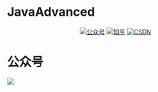# JavaAdvanced
<p align="center">
  <a href="#公众号"><img src="https://img.shields.io/badge/公众号-程序员囧辉-blue.svg" alt="公众号"></a>
  <a href="https://www.zhihu.com/people/opiece.me"><img src="https://img.shields.io/badge/zhihu-知乎-informational" alt="知乎"></a>
  <a href="https://blog.csdn.net/v123411739"><img src="https://img.shields.io/badge/csdn-CSDN-red.svg" alt="CSDN"></a>
</p>

# <a name="公众号">公众号</a>
 ![](https://img-blog.csdnimg.cn/20191026124029516.jpg)
